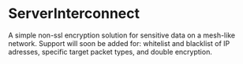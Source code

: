 ServerInterconnect
==================
A simple non-ssl encryption solution for sensitive data on a mesh-like network. Support will soon be added for: whitelist and blacklist of IP adresses, specific target packet types, and double encryption.

